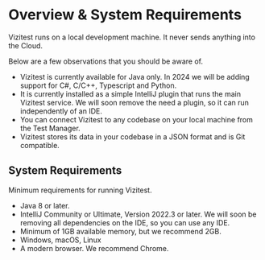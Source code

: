 # Overview & System Requirements
Vizitest runs on a local development machine. It never sends anything into the Cloud.

Below are a few observations that you should be aware of.

- Vizitest is currently available for Java only. In 2024 we will be adding support for C#, C/C++, Typescript and Python.
- It is currently installed as a simple IntelliJ plugin that runs the main Vizitest service. We will soon remove the need a plugin, so it can run independently of an IDE.
- You can connect Vizitest to any codebase on your local machine from the Test Manager.
- Vizitest stores its data in your codebase in a JSON format and is Git compatible.

## System Requirements
Minimum requirements for running Vizitest.

- Java 8 or later.
- IntelliJ Community or Ultimate, Version 2022.3 or later. We will soon be removing all dependencies on the IDE, so you can use any IDE.
- Minimum of 1GB available memory, but we recommend 2GB.
- Windows, macOS, Linux
- A modern browser. We recommend Chrome.
